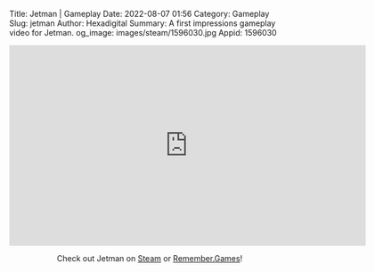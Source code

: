 Title: Jetman | Gameplay
Date: 2022-08-07 01:56
Category: Gameplay
Slug: jetman
Author: Hexadigital
Summary: A first impressions gameplay video for Jetman.
og_image: images/steam/1596030.jpg
Appid: 1596030

<center><iframe src="https://www.youtube.com/embed/juYdmBpUe7Q?feature=oembed" allow="accelerometer; autoplay; encrypted-media; gyroscope; picture-in-picture" width="640" height="360" frameborder="0"></iframe>

Check out Jetman on [Steam](https://store.steampowered.com/app/1596030/?curator_clanid=34633900) or [Remember.Games](https://remember.games/game/6151/jetman/)!</center>

